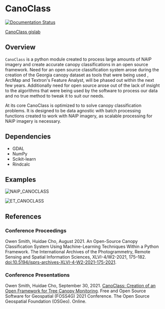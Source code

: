 # CanoClass

[![Documentation Status](https://readthedocs.org/projects/canoclass/badge/?version=latest)](https://canoclass.readthedocs.io/en/latest/?badge=latest)

[CanoClass gislab](https://gislab.isnew.info/open_source_canopy_classification)

## Overview

`CanoClass` is a python module created to process large amounts of NAIP
imagery and create accurate canopy classifications in an open source
framework. Need for an open source classification system arose during the
creation of the Georgia canopy dataset as tools that were being used
, ArcMap and Textron's Feature Analyst, will be phased out within the next
few years. Additionally need for open source arose out of the lack of
insight to the algorithms that were being used by the software to
process our data and no true method to tweak it to suit our needs.

At its core CanoClass is optimized to to solve canopy classification problems.
It is designed to be data agnostic with batch processing functions created to work with NAIP imagery, as scalable processing for NAIP imagery is necessary. 

## Dependencies

- GDAL 
- NumPy
- Scikit-learn
- Rindcalc

## Examples

![NAIP_CANOCLASS](https://user-images.githubusercontent.com/55674113/88116578-d8b4b880-cb86-11ea-8a3b-7dd43bf5a0d0.png) 

![ET_CANOCLASS](https://user-images.githubusercontent.com/55674113/88116531-be7ada80-cb86-11ea-85fb-a2c9777142a7.png)

## References

### Conference Proceedings

Owen Smith, Huidae Cho, August 2021. An Open-Source Canopy Classification System Using Machine-Learning Techniques Within a Python Framework. The International Archives of the Photogrammetry, Remote Sensing and Spatial Information Sciences, XLVI-4/W2-2021, 175–182. [doi:10.5194/isprs-archives-XLVI-4-W2-2021-175-2021](https://doi.org/10.5194/isprs-archives-XLVI-4-W2-2021-175-2021).

### Conference Presentations

Owen Smith, Huidae Cho, September 30, 2021. [CanoClass: Creation of an Open Framework for Tree Canopy Monitoring](https://callforpapers.2021.foss4g.org/foss4g2021/talk/ZAXQUS/). Free and Open Source Software for Geospatial (FOSS4G) 2021 Conference. The Open Source Geospatial Foundation (OSGeo). Online.
